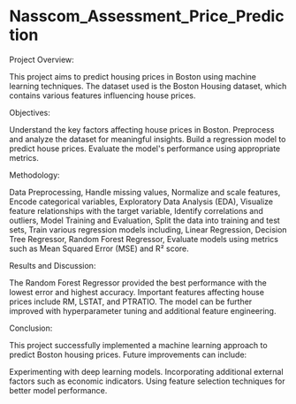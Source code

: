 # Nasscom_Assessment_Price_Prediction

Project Overview:

This project aims to predict housing prices in Boston using machine learning techniques. The dataset used is the Boston Housing dataset, which contains various features influencing house prices.

Objectives:

Understand the key factors affecting house prices in Boston.
Preprocess and analyze the dataset for meaningful insights.
Build a regression model to predict house prices.
Evaluate the model's performance using appropriate metrics.

Methodology:

Data Preprocessing,
Handle missing values,
Normalize and scale features,
Encode categorical variables,
Exploratory Data Analysis (EDA),
Visualize feature relationships with the target variable,
Identify correlations and outliers,
Model Training and Evaluation,
Split the data into training and test sets,
Train various regression models including,
Linear Regression,
Decision Tree Regressor,
Random Forest Regressor,
Evaluate models using metrics such as Mean Squared Error (MSE) and R² score.

Results and Discussion:

The Random Forest Regressor provided the best performance with the lowest error and highest accuracy.
Important features affecting house prices include RM, LSTAT, and PTRATIO.
The model can be further improved with hyperparameter tuning and additional feature engineering.

Conclusion:

This project successfully implemented a machine learning approach to predict Boston housing prices. Future improvements can include:

Experimenting with deep learning models.
Incorporating additional external factors such as economic indicators.
Using feature selection techniques for better model performance.

